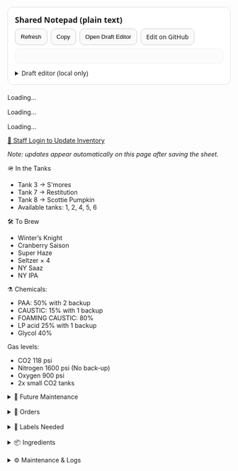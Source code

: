 <style>
details > ul,
details > ol,
details > div > ul,
details > div > ol {
  list-style: disc !important;
  margin-left: 1.5em !important;
  padding-left: 1em !important;
}
details li {
  display: list-item !important;
  list-style-type: disc !important;
}
</style>


<!-- Plain Text Notepad section for a GitHub Pages site.

How it works:
- Reads plain text from /data/notes.txt in your repo and renders it.
- Zero Markdown parsing; shows exactly what's in notes.txt.
- Provides a local "Draft" editor that saves ONLY to the browser (localStorage) so coworkers can jot updates without touching the repo.
- Includes Refresh and Copy buttons. Editing the actual file still happens via GitHub UI or a normal git commit.

Install:
1) Create the file at: /data/notes.txt  (commit this to your repo)
2) Paste this whole <section> block into your GitHub Pages HTML (e.g., index.html) where you want the notepad.
3) (Optional) Set EDIT_URL below to point to the GitHub edit page for /data/notes.txt for a one-click jump.
--><section id="plain-notes" class="notes-wrap" style="margin:1.25rem 0;padding:1rem;border:1px solid #ddd;border-radius:12px;font-family:system-ui,Segoe UI,Roboto,Helvetica,Arial,sans-serif;background:#fff">
  <header style="display:flex;align-items:center;gap:.5rem;flex-wrap:wrap;margin-bottom:.5rem">
    <h2 style="margin:0;font-size:1.1rem">Shared Notepad (plain text)</h2>
    <span id="notes-status" style="margin-left:auto;font-size:.9rem;color:#666"></span>
  </header>  <div style="display:flex;gap:.5rem;flex-wrap:wrap;margin-bottom:.5rem">
    <button id="btn-refresh" type="button" aria-label="Refresh" style="padding:.5rem .75rem;border-radius:10px;border:1px solid #ccc;background:#fafafa;cursor:pointer">Refresh</button>
    <button id="btn-copy" type="button" aria-label="Copy to clipboard" style="padding:.5rem .75rem;border-radius:10px;border:1px solid #ccc;background:#fafafa;cursor:pointer">Copy</button>
    <button id="btn-edit-toggle" type="button" aria-label="Toggle draft editor" style="padding:.5rem .75rem;border-radius:10px;border:1px solid #ccc;background:#fafafa;cursor:pointer">Open Draft Editor</button>
    <a id="btn-edit-github" href="#" target="_blank" rel="noopener" style="padding:.5rem .75rem;border-radius:10px;border:1px solid #ccc;background:#fafafa;text-decoration:none">Edit on GitHub</a>
  </div>  <!-- Read-only view of notes.txt -->  <pre id="notes-view" style="white-space:pre-wrap;word-wrap:break-word;border:1px solid #eee;border-radius:10px;padding:1rem;max-height:50vh;overflow:auto;background:#fcfcfc;margin:0"></pre>  <!-- Local draft editor (does NOT save to repo) -->  <details id="draft-box" style="margin-top:.75rem">
    <summary style="cursor:pointer">Draft editor (local only)</summary>
    <div style="margin-top:.5rem;display:flex;gap:.5rem;flex-wrap:wrap">
      <button id="btn-draft-load" type="button" style="padding:.4rem .7rem;border-radius:8px;border:1px solid #ccc;background:#fafafa;cursor:pointer">Load from current notes</button>
      <button id="btn-draft-save" type="button" style="padding:.4rem .7rem;border-radius:8px;border:1px solid #ccc;background:#fafafa;cursor:pointer">Save Draft (local)</button>
      <button id="btn-draft-clear" type="button" style="padding:.4rem .7rem;border-radius:8px;border:1px solid #ccc;background:#fafafa;cursor:pointer">Clear Draft</button>
    </div>
    <textarea id="notes-edit" spellcheck="true" placeholder="Type your draft here… (Saving a draft keeps it only on this browser/device)" style="margin-top:.5rem;width:100%;min-height:220px;box-sizing:border-box;border:1px solid #ddd;border-radius:10px;padding:.75rem;font-family:ui-monospace, SFMono-Regular, Menlo, Monaco, Consolas, 'Liberation Mono', 'Courier New', monospace;font-size:.95rem"></textarea>
    <p style="margin:.5rem 0 0;font-size:.9rem;color:#666">To update the real file in the repo, use <em>Edit on GitHub</em> above or make a normal commit.</p>
  </details>
</section><script>
(function(){
  const NOTES_URL = '/data/notes.txt'; // path inside your Pages site
  const EDIT_URL  = 'https://github.com/OWNER/REPO/edit/BRANCH/data/notes.txt'; // ← set this to your repo
  const LS_KEY    = 'brewhaus_notes_draft_v1';

  const $status = document.getElementById('notes-status');
  const $view   = document.getElementById('notes-view');
  const $edit   = document.getElementById('notes-edit');
  const $draft  = document.getElementById('draft-box');

  const $btnRefresh    = document.getElementById('btn-refresh');
  const $btnCopy       = document.getElementById('btn-copy');
  const $btnEditToggle = document.getElementById('btn-edit-toggle');
  const $btnEditGitHub = document.getElementById('btn-edit-github');
  const $btnDraftLoad  = document.getElementById('btn-draft-load');
  const $btnDraftSave  = document.getElementById('btn-draft-save');
  const $btnDraftClear = document.getElementById('btn-draft-clear');

  // Wire the Edit on GitHub link
  $btnEditGitHub.href = EDIT_URL;

  function setStatus(msg){
    $status.textContent = msg || '';
  }

  async function loadNotes(){
    setStatus('Loading…');
    try {
      const res = await fetch(NOTES_URL, { cache: 'no-store' });
      if(!res.ok){
        // If file missing, show a gentle hint
        const txt = `notes.txt not found at ${NOTES_URL}\n\nCreate it in your repo and try again.`;
        $view.textContent = txt;
        setStatus('Missing file');
        return;
      }
      const text = await res.text();
      $view.textContent = text;
      setStatus('Loaded');
    } catch (err){
      $view.textContent = 'Error loading notes. Check path or CORS.';
      setStatus('Load error');
      console.error(err);
    }
  }

  function copyView(){
    const toCopy = $view.textContent || '';
    navigator.clipboard.writeText(toCopy).then(()=>{
      setStatus('Copied');
      setTimeout(()=>setStatus(''), 1500);
    }).catch(()=>{
      setStatus('Copy failed');
    });
  }

  function toggleEditor(){
    const open = !$draft.open;
    $draft.open = open;
    $btnEditToggle.textContent = open ? 'Close Draft Editor' : 'Open Draft Editor';
  }

  function loadDraft(){
    const data = localStorage.getItem(LS_KEY);
    if(data){
      $edit.value = data;
      setStatus('Draft loaded');
      return true;
    }
    return false;
  }

  function saveDraft(){
    localStorage.setItem(LS_KEY, $edit.value || '');
    setStatus('Draft saved (local)');
  }

  function clearDraft(){
    localStorage.removeItem(LS_KEY);
    $edit.value = '';
    setStatus('Draft cleared');
  }

  // Events
  $btnRefresh.addEventListener('click', loadNotes);
  $btnCopy.addEventListener('click', copyView);
  $btnEditToggle.addEventListener('click', toggleEditor);
  $btnDraftLoad.addEventListener('click', ()=>{ $edit.value = $view.textContent || ''; setStatus('Draft seeded from current'); });
  $btnDraftSave.addEventListener('click', saveDraft);
  $btnDraftClear.addEventListener('click', clearDraft);

  // Startup
  loadNotes();
  if(loadDraft()) { $draft.open = true; $btnEditToggle.textContent = 'Close Draft Editor'; }
})();
</script> 



<!-- Live Beer Tables -->
<div id="upstairs-table">Loading…</div>
<div id="downstairs-table" style="margin-top:1rem;">Loading…</div>
<div id="ondeck-table" style="margin-top:1rem;">Loading…</div>

<script>
  const CSV_URL = "https://docs.google.com/spreadsheets/d/e/2PACX-1vTn3XrnFcps7_xm4HBCDfHCss0DB0Wwd5DRlXGxvE4hk9Nc_Hw8-6HuB6LS7p09BlOP44FhL_ByR1kQ/pub?output=csv";

  function parseCSV(text) {
    const out = []; let row = [], field = "", q = false;
    for (let i=0; i<text.length; i++) {
      const c = text[i], n = text[i+1];
      if (q) {
        if (c === '"' && n === '"') { field += '"'; i++; }
        else if (c === '"') q = false;
        else field += c;
      } else {
        if (c === '"') q = true;
        else if (c === ',') { row.push(field); field = ""; }
        else if (c === '\n' || c === '\r') {
          if (c === '\r' && n === '\n') i++;
          row.push(field); field = "";
          if (row.some(v => (v||"").trim() !== "")) out.push(row);
          row = [];
        } else field += c;
      }
    }
    if (field.length || row.length) { row.push(field); out.push(row); }
    return out;
  }

  // Stock icons
  function getStockIcon(status) {
    if (!status) return "";
    const s = status.toLowerCase();
    if (s.includes("good")) return " ✅";
    if (s.includes("low"))  return " 🟡";
    if (s.includes("out"))  return " ❌";
    return "";
  }

  function buildTable(rows) {
    const th = 'style="border:1px solid #ddd;padding:6px 8px;text-align:left;background:#f5f3ee"';
    const td = 'style="border:1px solid #ddd;padding:6px 8px;vertical-align:top"';
    let html = `<table style="width:100%;border-collapse:collapse;">
      <thead>
        <tr>
          <th ${th}>Tap</th>
          <th ${th}>Beer + Status</th>
          <th ${th}>1/2 bbl</th>
          <th ${th}>1/6 bbl</th>
          <th ${th}>Cases of Cans</th>
        </tr>
      </thead><tbody>`;

    for (const r of rows) {
      const icon = getStockIcon(r.stock);
      const notes = r.notes ? `<div style="color:#555;font-style:italic">${r.notes}</div>` : "";
      html += `<tr>
        <td ${td}>${r.tap||""}</td>
        <td ${td}><strong>${r.beer||""}${icon}</strong>${r.status? " — " + r.status : ""}${notes}</td>
        <td ${td}>${r.half||""}</td>
        <td ${td}>${r.sixth||""}</td>
        <td ${td}>${r.cans||""}</td>
      </tr>`;
    }

    html += '</tbody></table>';
    return html;
  }

  async function render() {
    const res = await fetch(CSV_URL, { cache: "no-cache" });
    const rows = parseCSV(await res.text());
    const header = rows[0].map(h => (h||"").trim().toLowerCase());
    const data = rows.slice(1).map(r => ({
      location: r[header.indexOf("location")] || "",
      tap:      r[header.indexOf("tap")] || "",
      beer:     r[header.indexOf("beer")] || "",
      status:   r[header.indexOf("status")] || "",
      half:     r[header.indexOf("1/2 bbl")] || "",
      sixth:    r[header.indexOf("1/6 bbl")] || "",
      cans:     r[header.indexOf("cases of cans")] || "",
      stock:    r[header.indexOf("stock status")] || "",
      notes:    r[header.indexOf("notes")] || "",
    }));

    const upstairs   = data.filter(x => x.location.toLowerCase().includes("up"));
    const downstairs = data.filter(x => x.location.toLowerCase().includes("down"));
    const ondeck     = data.filter(x => x.location.toLowerCase().includes("deck"));

    document.getElementById("upstairs-table").innerHTML =
      upstairs.length ? `<h3>Upstairs — On Tap</h3>${buildTable(upstairs)}` : "";
    document.getElementById("downstairs-table").innerHTML =
      downstairs.length ? `<h3>Downstairs — On Tap</h3>${buildTable(downstairs)}` : "";
    document.getElementById("ondeck-table").innerHTML =
      ondeck.length ? `<h3>On Deck</h3>${buildTable(ondeck)}` : "";
  }

  render();
</script>



<p><a href="https://docs.google.com/spreadsheets/d/13-oglKrmnpkJok_xEO7brLNmnetRz3XIkrc2gSXf4X0/edit?usp=sharing" target="_blank">
  🔐 Staff Login to Update Inventory
</a></p>
<p><em>Note: updates appear automatically on this page after saving the sheet.</em></p>


🪖 In the Tanks 

- Tank 3 → S'mores
- Tank 7 → Restitution
- Tank 8 → Scottie Pumpkin
- Available tanks: 1, 2, 4, 5, 6



🛠 To Brew 

- Winter’s Knight
- Cranberry Saison
- Super Haze
- Seltzer × 4
- NY Saaz
- NY IPA


⚗️ Chemicals:

- PAA: 50% with 2 backup 
- CAUSTIC: 15% with 1 backup 
- FOAMING CAUSTIC: 80%
- LP acid 25% with 1 backup 
- Glycol 40%

Gas levels:

- CO2 118 psi
- Nitrogen 1600 psi (No back-up) 
- Oxygen 900 psi 
- 2x small CO2 tanks 


<details>
  <summary>🔮 Future Maintenance</summary>
  <div markdown="1">

  - New water barrier 
  - Fix Water Softener (If not already working)
  - Paint floors
  - Glycol chiller pump is currently bypass need new set of fuses 
  - Update 5/27 received fuses, waiting to install
  </div>
</details>


<br>


<details>
  <summary>📄 Orders</summary>
  <div markdown="1">

  - **Eagle (10/03):** Restitution — 16 kegs, 12 sixels DONE

  </div>
</details>

<!-- break -->
<br>

<details>
  <summary>🧻 Labels Needed</summary>
  <div markdown="1">

  - **Upcoming Brews**
    - Winter’s Knight
    - Super Haze
  - **Inventory**
    - Boston South Irish Stout
    - S’mores
    - New West Coast
    - Founders Sept
    - Cherry Pineapple Sour

  </div>
</details>


<!-- break -->

<br>


<details>
  <summary>📦 Ingredients</summary>
  <div markdown="1">

   
   **Needed**
  - Galaxy — 44 lbs
  - Amarillo — 44 lbs

  <details>
    <summary>🌿 Hops On Hand</summary>
    <div markdown="1">
  
  **A–C**
  - Amarillo — (5 lbs)
  - Azacca — (33 lbs)
  - Centennial — (221 lbs)
  - Chinook — (5 lbs)
  - Citra — (80 lbs)
  
  **D–N**
  - El Dorado — (27 lbs)
  - Mandarina — (5 lbs)
  - Nugget — (27 lbs)
  - NY Chinook — (11 lbs)
  
  **S–Z**
  - Saaz — (11 lbs)
  - Simcoe — (33 lbs)
  - Vallestia — (38 lbs)
  - Warrior — (5 lbs)
  - Zeus — (33 lbs)
  - 32 DE 2021 — (11 lbs)
    
  </div>
  </details>

  </div>
</details>

<br>


<details>
  <summary>⚙️ Maintenance & Logs</summary>
  <div markdown="1">


<!-- Replace the Markdown tables with this container -->
<div id="maintenance" style="margin-top:.75rem;">Loading maintenance…</div>

<script>
(function () {
  // Published CSV for the Maintenance tab (your gid)
  const MAINT_CSV_URL =
    "https://docs.google.com/spreadsheets/d/e/2PACX-1vTn3XrnFcps7_xm4HBCDfHCss0DB0Wwd5DRlXGxvE4hk9Nc_Hw8-6HuB6LS7p09BlOP44FhL_ByR1kQ/pub?gid=2038532004&single=true&output=csv";

  // Use your existing parser if present; else fallback
  const csvParse = (typeof window.parseCSV === "function") ? window.parseCSV : function (text) {
    const out = []; let row = [], field = "", q = false;
    for (let i=0;i<text.length;i++){
      const c=text[i], n=text[i+1];
      if(q){ if(c==='"'&&n==='"'){field+='"';i++;} else if(c==='"'){q=false;} else {field+=c;} }
      else { if(c==='"'){q=true;}
        else if(c===','){row.push(field); field="";}
        else if(c==='\n'||c==='\r'){ if(c==='\r'&&n==='\n') i++; row.push(field); field=""; if(row.some(v=>(v||"").trim()!=="")) out.push(row); row=[];}
        else {field+=c;}
      }
    }
    if(field.length||row.length){ row.push(field); out.push(row); }
    return out;
  };

  function buildTable(rows, iDate, iEvent) {
    const th='style="border:1px solid #ddd;padding:6px 8px;background:#f5f3ee;text-align:left"';
    const td='style="border:1px solid #ddd;padding:6px 8px;vertical-align:top"';
    let html = `<table style="width:100%;border-collapse:collapse"><thead><tr>
      <th ${th}>Date</th><th ${th}>Event</th></tr></thead><tbody>`;
    for (const r of rows) {
      html += `<tr><td ${td}>${r[iDate]||""}</td><td ${td}>${r[iEvent]||""}</td></tr>`;
    }
    html += `</tbody></table>`;
    return html;
  }

  async function renderMaintenance() {
    try {
      const res = await fetch(MAINT_CSV_URL, { cache: "no-cache" });
      const rows = csvParse(await res.text());
      if (!rows.length) throw new Error("Empty CSV");

      const header = rows[0].map(h => (h||"").trim().toLowerCase());
      const iSys   = header.indexOf("system");
      const iDate  = header.indexOf("date");
      const iEvent = header.indexOf("event");
      if (iSys < 0 || iDate < 0 || iEvent < 0) {
        document.getElementById("maintenance").innerHTML =
          "<em>Expected headers: System, Date, Event.</em>";
        return;
      }

      // Clean & group by System
      const data = rows.slice(1).filter(r => r.some(v => (v||"").trim() !== ""));
      const groups = {};
      for (const r of data) {
        const key = (r[iSys] || "Other").trim();
        (groups[key] ||= []).push(r);
      }

      // Optional: sort each group by Date desc if dates are parseable
      for (const key of Object.keys(groups)) {
        groups[key].sort((a,b) => {
          const da = new Date(a[iDate]), db = new Date(b[iDate]);
          return (isNaN(db) - isNaN(da)) || (db - da);
        });
      }

      // Render sections
      let html = "";
      for (const [sys, list] of Object.entries(groups)) {
        html += `<h3 style="margin:.6rem 0 .3rem">${sys} Log</h3>`;
        html += buildTable(list, iDate, iEvent);
      }
      document.getElementById("maintenance").innerHTML = html || "<em>No maintenance rows yet.</em>";
    } catch (e) {
      console.error(e);
      document.getElementById("maintenance").textContent = "Failed to load maintenance log.";
    }
  }

  renderMaintenance();
})();
</script>

<p><a href="https://docs.google.com/forms/d/e/1FAIpQLSeMIzh7LHuZMFyK7xNuJIg30oSsXO_VFRJEswS-piHc_RX37A/viewform" target="_blank">
  🔐 Staff Login to Update log
</a></p>
<p><em>Note: updates appear automatically on this page after saving the sheet.</em></p>


  </div>
</details>
